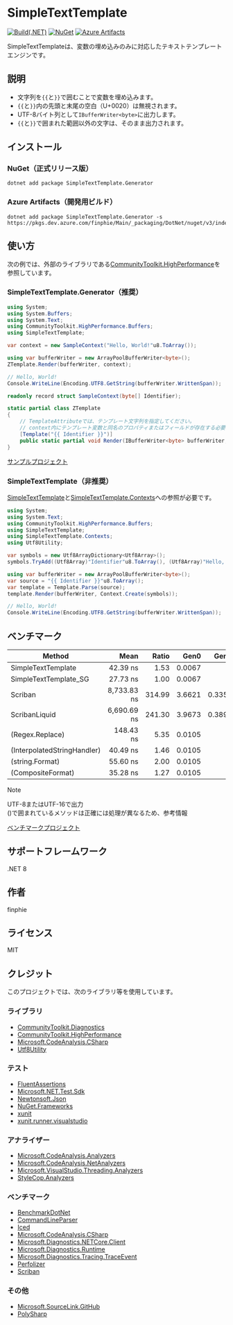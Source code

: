# SimpleTextTemplate

[![Build(.NET)](https://github.com/finphie/SimpleTextTemplate/actions/workflows/build-dotnet.yml/badge.svg)](https://github.com/finphie/SimpleTextTemplate/actions/workflows/build-dotnet.yml)
[![NuGet](https://img.shields.io/nuget/v/SimpleTextTemplate.Generator?color=0078d4&label=NuGet)](https://www.nuget.org/packages/SimpleTextTemplate.Generator/)
[![Azure Artifacts](https://feeds.dev.azure.com/finphie/7af9aa4d-c550-43af-87a5-01539b2d9934/_apis/public/Packaging/Feeds/DotNet/Packages/24cf531b-b173-4efd-a808-f68234d28e3d/Badge)](https://dev.azure.com/finphie/Main/_artifacts/feed/DotNet/NuGet/SimpleTextTemplate.Generator?preferRelease=true)

SimpleTextTemplateは、変数の埋め込みのみに対応したテキストテンプレートエンジンです。

## 説明

- 文字列を`{{`と`}}`で囲むことで変数を埋め込みます。
- `{{`と`}}`内の先頭と末尾の空白（U+0020）は無視されます。
- UTF-8バイト列として`IBufferWriter<byte>`に出力します。
- `{{`と`}}`で囲まれた範囲以外の文字は、そのまま出力されます。

## インストール

### NuGet（正式リリース版）

```shell
dotnet add package SimpleTextTemplate.Generator
```

### Azure Artifacts（開発用ビルド）

```shell
dotnet add package SimpleTextTemplate.Generator -s https://pkgs.dev.azure.com/finphie/Main/_packaging/DotNet/nuget/v3/index.json
```

## 使い方

次の例では、外部のライブラリである[CommunityToolkit.HighPerformance](https://www.nuget.org/packages/CommunityToolkit.HighPerformance/)を参照しています。

### SimpleTextTemplate.Generator（推奨）

```csharp
using System;
using System.Buffers;
using System.Text;
using CommunityToolkit.HighPerformance.Buffers;
using SimpleTextTemplate;

var context = new SampleContext("Hello, World!"u8.ToArray());

using var bufferWriter = new ArrayPoolBufferWriter<byte>();
ZTemplate.Render(bufferWriter, context);

// Hello, World!
Console.WriteLine(Encoding.UTF8.GetString(bufferWriter.WrittenSpan));

readonly record struct SampleContext(byte[] Identifier);

static partial class ZTemplate
{
    // TemplateAttributeでは、テンプレート文字列を指定してください。
    // context内にテンプレート変数と同名のプロパティまたはフィールドが存在する必要があります。
    [Template("{{ Identifier }}")]  
    public static partial void Render(IBufferWriter<byte> bufferWriter, SampleContext context);
}
```

[サンプルプロジェクト](https://github.com/finphie/SimpleTextTemplate/tree/main/Source/SimpleTextTemplate.Sample)

### SimpleTextTemplate（非推奨）

[SimpleTextTemplate](https://www.nuget.org/packages/SimpleTextTemplate/)と[SimpleTextTemplate.Contexts](https://www.nuget.org/packages/SimpleTextTemplate.Contexts/)への参照が必要です。

```csharp
using System;
using System.Text;
using CommunityToolkit.HighPerformance.Buffers;
using SimpleTextTemplate;
using SimpleTextTemplate.Contexts;
using Utf8Utility;

var symbols = new Utf8ArrayDictionary<Utf8Array>();
symbols.TryAdd((Utf8Array)"Identifier"u8.ToArray(), (Utf8Array)"Hello, World!"u8.ToArray());

using var bufferWriter = new ArrayPoolBufferWriter<byte>();
var source = "{{ Identifier }}"u8.ToArray();
var template = Template.Parse(source);
template.Render(bufferWriter, Context.Create(symbols));

// Hello, World!
Console.WriteLine(Encoding.UTF8.GetString(bufferWriter.WrittenSpan));
```

## ベンチマーク

| Method                      | Mean        | Ratio  | Gen0   | Gen1   | Allocated |
|---------------------------- |------------:|-------:|-------:|-------:|----------:|
| SimpleTextTemplate          |    42.39 ns |   1.53 | 0.0067 |      - |      56 B |
| SimpleTextTemplate_SG       |    27.73 ns |   1.00 | 0.0067 |      - |      56 B |
| Scriban                     | 8,733.83 ns | 314.99 | 3.6621 | 0.3357 |   30778 B |
| ScribanLiquid               | 6,690.69 ns | 241.30 | 3.9673 | 0.3891 |   33194 B |
| (Regex.Replace)             |   148.43 ns |   5.35 | 0.0105 |      - |      88 B |
| (InterpolatedStringHandler) |    40.49 ns |   1.46 | 0.0105 |      - |      88 B |
| (string.Format)             |    55.60 ns |   2.00 | 0.0105 |      - |      88 B |
| (CompositeFormat)           |    35.28 ns |   1.27 | 0.0105 |      - |      88 B |

> [!Note]
> UTF-8またはUTF-16で出力  
> ()で囲まれているメソッドは正確には処理が異なるため、参考情報

[ベンチマークプロジェクト](https://github.com/finphie/SimpleTextTemplate/tree/main/Source/SimpleTextTemplate.Benchmarks)

## サポートフレームワーク

.NET 8

## 作者

finphie

## ライセンス

MIT

## クレジット

このプロジェクトでは、次のライブラリ等を使用しています。

### ライブラリ

- [CommunityToolkit.Diagnostics](https://github.com/CommunityToolkit/dotnet)
- [CommunityToolkit.HighPerformance](https://github.com/CommunityToolkit/dotnet)
- [Microsoft.CodeAnalysis.CSharp](https://github.com/dotnet/roslyn)
- [Utf8Utility](https://github.com/finphie/Utf8Utility)

### テスト

- [FluentAssertions](https://github.com/fluentassertions/fluentassertions)
- [Microsoft.NET.Test.Sdk](https://github.com/microsoft/vstest)
- [Newtonsoft.Json](https://github.com/JamesNK/Newtonsoft.Json)
- [NuGet.Frameworks](https://github.com/NuGet/NuGet.Client)
- [xunit](https://github.com/xunit/xunit)
- [xunit.runner.visualstudio](https://github.com/xunit/visualstudio.xunit)

### アナライザー

- [Microsoft.CodeAnalysis.Analyzers](https://github.com/dotnet/roslyn-analyzers)
- [Microsoft.CodeAnalysis.NetAnalyzers](https://github.com/dotnet/roslyn-analyzers)
- [Microsoft.VisualStudio.Threading.Analyzers](https://github.com/Microsoft/vs-threading)
- [StyleCop.Analyzers](https://github.com/DotNetAnalyzers/StyleCopAnalyzers)

### ベンチマーク

- [BenchmarkDotNet](https://github.com/dotnet/BenchmarkDotNet)
- [CommandLineParser](https://github.com/commandlineparser/commandline)
- [Iced](https://github.com/icedland/iced)
- [Microsoft.CodeAnalysis.CSharp](https://github.com/dotnet/roslyn)
- [Microsoft.Diagnostics.NETCore.Client](https://github.com/dotnet/diagnostics)
- [Microsoft.Diagnostics.Runtime](https://github.com/Microsoft/clrmd)
- [Microsoft.Diagnostics.Tracing.TraceEvent](https://github.com/Microsoft/perfview)
- [Perfolizer](https://github.com/AndreyAkinshin/perfolizer)
- [Scriban](https://github.com/scriban/scriban)

### その他

- [Microsoft.SourceLink.GitHub](https://github.com/dotnet/sourcelink)
- [PolySharp](https://github.com/Sergio0694/PolySharp)
